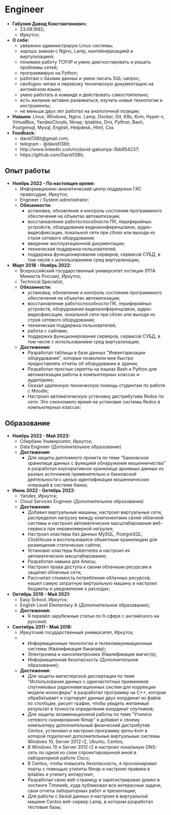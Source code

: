 # Engineer
<p>
                        <ul>
                            <li>
                                <strong>Габуния Давид Константинович:</strong>
                                <ul>
                                    <li>23.09.1992;</li>
                                    <li>Иркутск;</li>
                                </ul>     
                            </li>
                            <!--<li>
                                <strong>Услуги:</strong>
                                <ul>
                                    <li>установка, обновление и контроль состояния программного обеспечения на объектах автоматизации;</li>
                                    <li>обеспечивать бесперебойную работу сервисов и улучшать их производительность;</li>
                                    <li>планировать, развивать и сопровождать инфраструктуру для сервисов;</li>
                                    <li>разрабатывать решения, которые упростят эксплуатацию и автоматизируют рутину;</li>
                                    <li>помогать разработчикам решать системные проблемы их сервисов, настраивать инфраструктуру и мониторинги; повышать надежность и безопасность системы; </li>
                                    <li>анализировать нештатные ситуации, разрешать и разрабатывать меры по их предотвращению;</li>
                                    <li>восстановление работоспособности ПК, периферийных устройств, оборудования видеоконференцсвязи, аудио-видеофиксации, локальной сети при сбоях или выходе из строя сетевого оборудования;</li>
                                    <li>техническая поддержка пользователей; работа с сайтами;</li>
                                </ul>     
                            </li>-->
                            <li>
                                <strong>О себе:</strong>
                                <ul>
                                    <li>уверенно администрирую Linux-системы;</li>
                                    <li>хорошо знаком с Nginx, Lamp, контейнеризацией и виртулизацией;</li>
                                    <li>понимаю работу TCP/IP и умею диагностировать и решать проблемы сетей; </li>
                                    <li>программирую на Python;</li>
                                    <li>работаю с базами данных и умею писать SQL-запрос;</li>
                                    <li>свободно читаю и перевожу техническую документацию на английском языке;</li>
                                    <li>умею работать в команде и действовать самостоятельно;</li>
                                    <li>есть желание активно развиваться, изучать новые технологии и инструменты;</li>
                                    <li>не меньше двух лет работал на аналогичной позиции;</li>
                                </ul>                                      
                            </li>
                            <li>
                                <strong>Навыки:</strong> 
                                Linux, Windows, Nginx. Lamp, Docker, Git, K8s, Kvm, Hyper-v, VirtualBox, YandexClouds, Nmap, Iptables, Dns, Python, Bash, Postgresql, Mysql, English, Helpdesk, Html, Css
                            </li>
                            <li>
                                <strong>Feedback:</strong>
                                <ul>
                                    <li>david138it@gmail.com;</li>
                                    <li>telegram - @david138it;</li>
                                    <li>http://www.linkedin.com/in/david-gabuniya-3bb954237;</li>
                                    <li>https://github.com/David138it;</li>
                                </ul>                                    
                            </li>
                        </ul>
</p>
<h2>Опыт работы</h2>
<p>
                        <ul>
                            <li>
                                <strong>Ноябрь 2022 - По настоящее время:</strong>
                                <ul>
                                    <li>Информационно-аналитический центр поддержки ГАС правосудие, Иркутск;</li>
                                    <li>Engineer / System administrator;</li>
                                    <li>
                                        <strong>Обязанности:</strong>
                                        <ul>
                                            <li>установка, обновление и контроль состояния программного обеспечения на объектах автоматизации;</li>
                                            <li>восстановление работоспособности ПК, периферийных устройств, оборудования видеоконференцсвязи, аудио-видеофиксации, локальной сети при сбоях или выходе из строя сетевого оборудования;</li>
                                            <li>введение эксплуатационной документации;</li>
                                            <li>техническая поддержка пользователей;</li>
                                            <li>поддержка функционирования серверов, сервисов СУБД, в том числе с использованием сред виртуализации;</li>    
                                        </ul>
                                    </li>
                                    <!--<li>
                                        <strong>Достижения:</strong>
                                        <ul>
                                            <li>Разработал скрипты для автоматизации работы с системой Гас правосудия;</li>
                                            <li>Решил проблему с постоянным увеличением базы данных на сервере;</li>
                                        </ul>
                                    </li>-->
                                </ul>
                            </li>
                            <li>
                                <strong>Март 2018 - Ноябрь 2022:</strong>
                                <ul>
                                    <li>Всероссийский государственный университет юстиции (РПА Минюста России), Иркутск;</li>
                                    <li>Technical Specialist;</li>
                                    <li>
                                        <strong>Обязанности:</strong>
                                        <ul>
                                            <li>установка, обновление и контроль состояния программного обеспечения на объектах автоматизации;</li>
                                            <li>восстановление работоспособности ПК, периферийных устройств, оборудования видеоконференцсвязи, аудио-видеофиксации, локальной сети при сбоях или выходе из строя сетевого оборудования;</li>
                                            <li>техническая поддержка пользователей;</li>
                                            <li>работа с сайтами;</li>
                                            <li>поддержка функционирования серверов, сервисов СУБД, в том числе с использованием сред виртуализации;</li>  
                                        </ul>
                                    </li>
                                    <li>
                                        <strong>Достижения:</strong>
                                        <ul>
                                            <li>Разработал таблицы в базе данных "Инвентаризации оборудования", которые позволили мне быстро предоставлять отчеты об оборудовании в здании;</li>
                                            <li>Разработал простые скрипты на языках Bash и Python для автоматизации работы в компьютерных классах и аудиториях;</li>
                                            <li>Оказал удаленную техническую помощь студентам по работе с Moodle;</li>
                                            <li>Настроил автоматическую установку дистрибутива Redos по сети. Это сэкономило время на установке системы Redos в компьютерных классах;</li>
                                            <!--<li>Разрабтал программу на Python, для анализа данных на сайте организации;</li>-->
                                        </ul>
                                    </li>
                                </ul>
                            </li>
                        </ul>
</p>
<h2>Образование</h2>
<p>
                        <ul>
                            <li>
                                <strong>Ноябрь 2022 - Май 2023:</strong>
                                <ul>
                                    <li>Сбербанк Университет, Иркутск;</li>
                                    <li>Data Engineer (Дополнительное образование)</li>
                                    <li>
                                        <strong>Достижения:</strong>
                                        <ul>
                                            <li>Для защиты дипломного проекта по теме "Банковское хранилище данных с функцией обнаружения мошенничества" я разработал корпоративное хранилище архивных данных из разных источников применительно к банковской деятельности с целью идентификации мошеннических операций в системе банка;</li>
                                        </ul>
                                    </li>
                                </ul>
                            </li>
                            <li>
                                <strong>Июнь 2022 - Октябрь 2022:</strong>
                                <ul>
                                    <li>Yandex, Иркутск;</li>
                                    <li>Cloud Services Engineer (Дополнительное образование)</li>
                                    <li>
                                        <strong>Достижения:</strong>
                                        <ul>
                                            <li>Добавил виртуальные машины, настроил виртуальные сети, распределил нагрузку между компонентами своей облачной системы и настроил автоматическое масштабирование веб-сервиса при неравномерной нагрузке;</li>
                                            <li>Настроил кластеры баз данных MySQL, PostgreSQL, ClickHouse и воспользовался объектным хранилищем для размещения статических сайтов;</li>
                                            <li>Установил кластеры Kubernetes и настроил их автоматическое масштабирование;</li>
                                            <li>Разработал навыки для Алисы;</li>
                                            <li>Настроил права доступа к своим облачным ресурсам и защитил облачные сети;</li>
                                            <li>Рассчитал стоимость потребления облачных ресурсов, нашел самую затратную виртуальную машину и настроил бюджеты и уведомления о расходах;</li>
                                        </ul>
                                    </li>
                                </ul>
                            </li>
                            <li>
                                <strong>Октябрь 2019 - Май 2021:</strong>
                                <ul>
                                    <li>Easy School, Иркутск;</li>
                                    <li>English Level Elementary A (Дополнительное образование);</li>
                                    <li>
                                        <strong>Достижения:</strong>
                                        <ul>
                                            <li>Я перевёл зарубежные статьи по It-сфере с английского на русский;</li>
                                            <!--<li>На языке питон я разработал программу "Словарь", в котором по запросу записывал все труднозапоминаемые слова для меня, их перевод и произношение;</li>
                                            <li>На языке питон я разработал программу "Автоматический перевод", которая автоматически переводит часть текста с русского на английский язык;</li>-->
                                        </ul>
                                    </li>
                                </ul>
                            </li>
                            <li>
                                <strong>Сентябрь 2011 - Май 2018:</strong>
                                <ul>
                                    <li>Иркутский государственный университет, Иркутск;</li>
                                    <li>
                                        <ul>
                                            <li>Информационные технологии и телекоммуникационные системы (Квалификация бакалавр);</li>
                                            <li>Электроника и наноэлектроника (Квалификация магистр);</li>
                                            <li>Информационная безопасность (Дополнительное образование);</li>
                                        </ul>
                                    </li>
                                    <li>
                                        <strong>Достижения:</strong>
                                        <ul>
                                            <li>Для защиты магистерской диссертации по теме "Использование данных с одночастотных приемников спутниковых радионавигационных систем для коррекции модели ионосферы" я разработал программу на C++, которая обрабатывает и сортирует данные двух координат из файла по столбцам, рисует график, чтобы увидеть желаемый результат в точности определения координат спутников;</li>
                                            <li>Для защиты экзаменационной работы по теме "Утилита сетевого сканирования Nmap" я добавил к своему компьютеру дополнительный физический дистрибутив Centos, установил и настроил программу qemu-kvm в которой подключил дополнительные виртуальные системы Windows 10, Server 2012 r2, Ubuntu, Centos;</li>
                                            <li>В Windows 10 и Server 2012 r2 я настроил локальную DNS-сеть по одной из схем спроектированной мной в лабораторной работе Cisco;</li>
                                            <li>В Centos, чтобы повысить безопасность, я просканировал порты с помощью утилиты Nmap и настроил правила в Iptables и утилиту антируткит;</li>
                                            <li>Разработал свою веб-страницу и зарегистрировал домен в хостинге Timeweb, куда публиковал все интересные задачи, свои отчеты лабораторных работ и презентации;</li>
                                            <li>Для работы с базой данных я настроил в виртуальной машине Centos веб-сервер Lamp, в котором разработал тестовые базы;</li>
                                        </ul>
                                    </li>
                                </ul>
                            </li>
                        </ul>
</p>